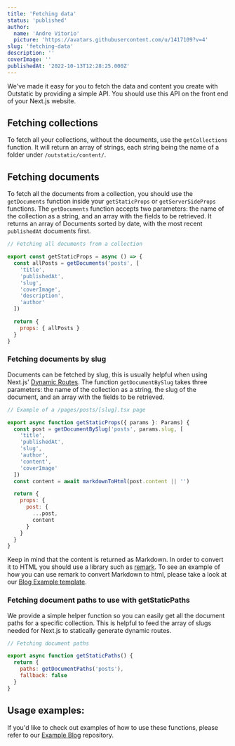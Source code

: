 ```yaml
---
title: 'Fetching data'
status: 'published'
author:
  name: 'Andre Vitorio'
  picture: 'https://avatars.githubusercontent.com/u/1417109?v=4'
slug: 'fetching-data'
description: ''
coverImage: ''
publishedAt: '2022-10-13T12:28:25.000Z'
---
```


We've made it easy for you to fetch the data and content you create with Outstatic by providing a simple API. You should use this API on the front end of your Next.js website.

## Fetching collections

To fetch all your collections, without the documents, use the `getCollections` function. It will return an array of strings, each string being the name of a folder under `/outstatic/content/`.

## Fetching documents

To fetch all the documents from a collection, you should use the `getDocuments` function inside your `getStaticProps` or `getServerSideProps` functions. The `getDocuments` function accepts two parameters: the name of the collection as a string, and an array with the fields to be retrieved. It returns an array of Documents sorted by date, with the most recent `publishedAt` documents first.

```javascript
// Fetching all documents from a collection

export const getStaticProps = async () => {
  const allPosts = getDocuments('posts', [
    'title',
    'publishedAt',
    'slug',
    'coverImage',
    'description',
    'author'
  ])

  return {
    props: { allPosts }
  }
}
```

### Fetching documents by slug

Documents can be fetched by slug, this is usually helpful when using Next.js' [Dynamic Routes](https://nextjs.org/docs/routing/dynamic-routes). The function `getDocumentBySlug` takes three parameters: the name of the collection as a string, the slug of the document, and an array with the fields to be retrieved.

```javascript
// Example of a /pages/posts/[slug].tsx page

export async function getStaticProps({ params }: Params) {
  const post = getDocumentBySlug('posts', params.slug, [
    'title',
    'publishedAt',
    'slug',
    'author',
    'content',
    'coverImage'
  ])
  const content = await markdownToHtml(post.content || '')

  return {
    props: {
      post: {
        ...post,
        content
      }
    }
  }
}
```

Keep in mind that the content is returned as Markdown. In order to convert it to HTML you should use a library such as [remark](https://www.npmjs.com/package/remark). To see an example of how you can use remark to convert Markdown to html, please take a look at our [Blog Example template](https://github.com/avitorio/outstatic/blob/main/examples/blog/src/lib/markdownToHtml.ts).

### Fetching document paths to use with getStaticPaths

We provide a simple helper function so you can easily get all the document paths for a specific collection. This is helpful to feed the array of slugs needed for Next.js to statically generate dynamic routes.

```javascript
// Fetching document paths

export async function getStaticPaths() {
  return {
    paths: getDocumentPaths('posts'),
    fallback: false
  }
}
```

## Usage examples:

If you'd like to check out examples of how to use these functions, please refer to our [Example Blog](https://github.com/avitorio/outstatic/tree/main/examples/blog) repository.

